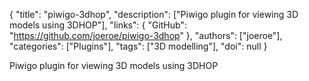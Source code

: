 {
  "title": "piwigo-3dhop",
  "description": ["Piwigo plugin for viewing 3D models using 3DHOP"],
  "links": {
    "GitHub": "https://github.com/joeroe/piwigo-3dhop"
  },
  "authors": ["joeroe"],
  "categories": ["Plugins"],
  "tags": ["3D modelling"],
  "doi": null
}

<!-- Generated by csv2md.R – do not edit by hand -->

Piwigo plugin for viewing 3D models using 3DHOP